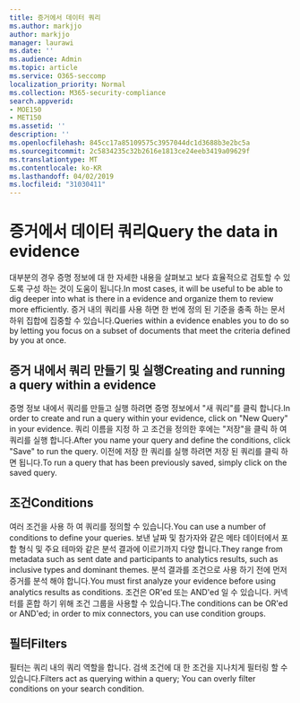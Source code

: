 ```yaml
---
title: 증거에서 데이터 쿼리
ms.author: markjjo
author: markjjo
manager: laurawi
ms.date: ''
ms.audience: Admin
ms.topic: article
ms.service: O365-seccomp
localization_priority: Normal
ms.collection: M365-security-compliance
search.appverid:
- MOE150
- MET150
ms.assetid: ''
description: ''
ms.openlocfilehash: 845cc17a85109575c3957044dc1d3688b3e2bc5a
ms.sourcegitcommit: 2c5834235c32b2616e1813ce24eeb3419a09629f
ms.translationtype: MT
ms.contentlocale: ko-KR
ms.lasthandoff: 04/02/2019
ms.locfileid: "31030411"
---
```

# <a name="query-the-data-in-evidence"></a><span data-ttu-id="faee5-102">증거에서 데이터 쿼리</span><span class="sxs-lookup"><span data-stu-id="faee5-102">Query the data in evidence</span></span>

<span data-ttu-id="faee5-103">대부분의 경우 증명 정보에 대 한 자세한 내용을 살펴보고 보다 효율적으로 검토할 수 있도록 구성 하는 것이 도움이 됩니다.</span><span class="sxs-lookup"><span data-stu-id="faee5-103">In most cases, it will be useful to be able to dig deeper into what is there in a evidence and organize them to review more efficiently.</span></span> <span data-ttu-id="faee5-104">증거 내의 쿼리를 사용 하면 한 번에 정의 된 기준을 충족 하는 문서 하위 집합에 집중할 수 있습니다.</span><span class="sxs-lookup"><span data-stu-id="faee5-104">Queries within a evidence enables you to do so by letting you focus on a subset of documents that meet the criteria defined by you at once.</span></span>

## <a name="creating-and-running-a-query-within-a-evidence"></a><span data-ttu-id="faee5-105">증거 내에서 쿼리 만들기 및 실행</span><span class="sxs-lookup"><span data-stu-id="faee5-105">Creating and running a query within a evidence</span></span>

<span data-ttu-id="faee5-106">증명 정보 내에서 쿼리를 만들고 실행 하려면 증명 정보에서 "새 쿼리"를 클릭 합니다.</span><span class="sxs-lookup"><span data-stu-id="faee5-106">In order to create and run a query within your evidence, click on "New Query" in your evidence.</span></span> <span data-ttu-id="faee5-107">쿼리 이름을 지정 하 고 조건을 정의한 후에는 "저장"을 클릭 하 여 쿼리를 실행 합니다.</span><span class="sxs-lookup"><span data-stu-id="faee5-107">After you name your query and define the conditions, click "Save" to run the query.</span></span> <span data-ttu-id="faee5-108">이전에 저장 한 쿼리를 실행 하려면 저장 된 쿼리를 클릭 하면 됩니다.</span><span class="sxs-lookup"><span data-stu-id="faee5-108">To run a query that has been previously saved, simply click on the saved query.</span></span>

## <a name="conditions"></a><span data-ttu-id="faee5-109">조건</span><span class="sxs-lookup"><span data-stu-id="faee5-109">Conditions</span></span>

<span data-ttu-id="faee5-110">여러 조건을 사용 하 여 쿼리를 정의할 수 있습니다.</span><span class="sxs-lookup"><span data-stu-id="faee5-110">You can use a number of conditions to define your queries.</span></span> <span data-ttu-id="faee5-111">보낸 날짜 및 참가자와 같은 메타 데이터에서 포함 형식 및 주요 테마와 같은 분석 결과에 이르기까지 다양 합니다.</span><span class="sxs-lookup"><span data-stu-id="faee5-111">They range from metadata such as sent date and participants to analytics results, such as inclusive types and dominant themes.</span></span> <span data-ttu-id="faee5-112">분석 결과를 조건으로 사용 하기 전에 먼저 증거를 분석 해야 합니다.</span><span class="sxs-lookup"><span data-stu-id="faee5-112">You must first analyze your evidence before using analytics results as conditions.</span></span> <span data-ttu-id="faee5-113">조건은 OR'ed 또는 AND'ed 일 수 있습니다. 커넥터를 혼합 하기 위해 조건 그룹을 사용할 수 있습니다.</span><span class="sxs-lookup"><span data-stu-id="faee5-113">The conditions can be OR'ed or AND'ed; in order to mix connectors, you can use condition groups.</span></span>

## <a name="filters"></a><span data-ttu-id="faee5-114">필터</span><span class="sxs-lookup"><span data-stu-id="faee5-114">Filters</span></span>
<span data-ttu-id="faee5-115">필터는 쿼리 내의 쿼리 역할을 합니다. 검색 조건에 대 한 조건을 지나치게 필터링 할 수 있습니다.</span><span class="sxs-lookup"><span data-stu-id="faee5-115">Filters act as querying within a query; You can overly filter conditions on your search condition.</span></span>


